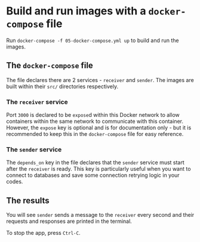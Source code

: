 # Build and run images with a `docker-compose` file
Run `docker-compose -f 05-docker-compose.yml up` to build and run the images.

## The `docker-compose` file
The file declares there are 2 services - `receiver` and `sender`. The images are built within their `src/` directories respectively.

### The `receiver` service
Port `3000` is declared to be `expose`d within this Docker network to allow containers within the same network to communicate with this container. However, the `expose` key is optional and is for documentation only - but it is recommended to keep this in the `docker-compose` file for easy reference.

### The `sender` service
The `depends_on` key in the file declares that the `sender` service must start after the `receiver` is ready. This key is particularly useful when you want to connect to databases and save some connection retrying logic in your codes.

## The results
You will see `sender` sends a message to the `receiver` every second and their requests and responses are printed in the terminal.

To stop the app, press `Ctrl-C`.
